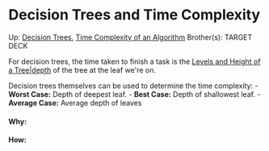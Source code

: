 # Decision Trees and Time Complexity

Up: [Decision Trees](decision_trees),  [Time Complexity of an Algorithm](time_complexity_of_an_algorithm)
Brother(s):
TARGET DECK

For decision trees, the time taken to finish a task is the [Levels and Height of a Tree|depth](levels_and_height_of_a_tree|depth) of the tree at the leaf we're on.

Decision trees themselves can be used to determine the time complexity:
	- **Worst Case:** Depth of deepest leaf.
	- **Best Case:** Depth of shallowest leaf.
	- **Average Case:** Average depth of leaves




































#### Why:
#### How:









